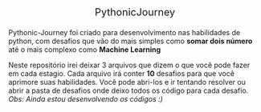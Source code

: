 <p align="center" style="font-size: 20px;"> PythonicJourney </p>

Pythonic-Journey foi criado para desenvolvimento nas habilidades de python, com desafios que vão do mais simples como **somar dois número** até o mais complexo como **Machine Learning**

Neste repositório irei deixar 3 arquivos que dizem o que você pode fazer em cada estagio.
Cada arquivo irá conter **10** desafios para que você aprimore suas habilidades.
Você pode abri-los e ir tentando resolver ou abrir a pasta de desafios onde deixo todos os código para cada desafio.
*Obs: Ainda estou desenvolvendo os códigos :)*